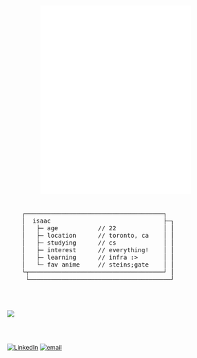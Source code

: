 <div align="center">
  <img src="assets/.inline_braille.svg" width="350" alt="braille art" />
</div>
<br></br>
<!-- <img align="right" width="45%" src="https://streak-stats.demolab.com?user=akuwuh&theme=transparent&hide_border=true&date_format=n%2Fj%5B%2FY%5D&currStreakLabel=FFFFFF&fire=FFFFFF&ring=FFFFFF&currStreakNum=FFFFFF&sideNums=FFFFFF&sideLabels=FFFFFF&dates=EBEBEB8F"/> -->

<samp>
&nbsp;&nbsp;&nbsp;&nbsp;┌──────────────────────────────────────┐<br>
&nbsp;&nbsp;&nbsp;&nbsp;│&nbsp;&nbsp;isaac&nbsp;&nbsp;&nbsp;&nbsp;&nbsp;&nbsp;&nbsp;&nbsp;&nbsp;&nbsp;&nbsp;&nbsp;&nbsp;&nbsp;&nbsp;&nbsp;&nbsp;&nbsp;&nbsp;&nbsp;&nbsp;&nbsp;&nbsp;&nbsp;&nbsp;&nbsp;&nbsp;&nbsp;&nbsp;&nbsp;&nbsp;├─┐<br>
&nbsp;&nbsp;&nbsp;&nbsp;│&nbsp;&nbsp;&nbsp;├─&nbsp;age&nbsp;&nbsp;&nbsp;&nbsp;&nbsp;&nbsp;&nbsp;&nbsp;&nbsp;&nbsp;&nbsp;//&nbsp;22&nbsp;&nbsp;&nbsp;&nbsp;&nbsp;&nbsp;&nbsp;&nbsp;&nbsp;&nbsp;&nbsp;&nbsp;&nbsp;│&nbsp;│<br>
&nbsp;&nbsp;&nbsp;&nbsp;│&nbsp;&nbsp;&nbsp;├─&nbsp;location&nbsp;&nbsp;&nbsp;&nbsp;&nbsp;&nbsp;//&nbsp;toronto,&nbsp;ca&nbsp;&nbsp;&nbsp;&nbsp;│&nbsp;│<br>
&nbsp;&nbsp;&nbsp;&nbsp;│&nbsp;&nbsp;&nbsp;├─&nbsp;studying&nbsp;&nbsp;&nbsp;&nbsp;&nbsp;&nbsp;//&nbsp;cs&nbsp;&nbsp;&nbsp;&nbsp;&nbsp;&nbsp;&nbsp;&nbsp;&nbsp;&nbsp;&nbsp;&nbsp;&nbsp;│&nbsp;│<br>
&nbsp;&nbsp;&nbsp;&nbsp;│&nbsp;&nbsp;&nbsp;├─&nbsp;interest&nbsp;&nbsp;&nbsp;&nbsp;&nbsp;&nbsp;//&nbsp;everything!&nbsp;&nbsp;&nbsp;&nbsp;│&nbsp;│<br>
&nbsp;&nbsp;&nbsp;&nbsp;│&nbsp;&nbsp;&nbsp;├─&nbsp;learning&nbsp;&nbsp;&nbsp;&nbsp;&nbsp;&nbsp;//&nbsp;infra&nbsp;:>&nbsp;&nbsp;&nbsp;&nbsp;&nbsp;&nbsp;&nbsp;│&nbsp;│<br>
&nbsp;&nbsp;&nbsp;&nbsp;│&nbsp;&nbsp;&nbsp;└─&nbsp;fav&nbsp;anime&nbsp;&nbsp;&nbsp;&nbsp;&nbsp;//&nbsp;steins;gate&nbsp;&nbsp;&nbsp;&nbsp;│&nbsp;│<br>
&nbsp;&nbsp;&nbsp;&nbsp;└┬─────────────────────────────────────┘&nbsp;│<br>
&nbsp;&nbsp;&nbsp;&nbsp;&nbsp;└───────────────────────────────────────┘
</samp>

<br></br>

<img align="center" width="45%" src="https://streak-stats.demolab.com?user=akuwuh&theme=transparent&hide_border=true&date_format=n%2Fj%5B%2FY%5D&currStreakLabel=FFFFFF&fire=FFFFFF&ring=FFFFFF&currStreakNum=FFFFFF&sideNums=FFFFFF&sideLabels=FFFFFF&dates=EBEBEB8F"/>

<br clear="both"><br/>


[![LinkedIn](https://img.shields.io/badge/LinkedIn-%230077B5.svg?logo=linkedin&logoColor=white)](https://linkedin.com/in/isaacnng) 
[![email](https://img.shields.io/badge/Email-D14836?logo=gmail&logoColor=white)](mailto:isaacnguyen0201@gmail.com)
  
<!--
<details>
  <summary>📕 Blog Posts</summary>
  <br />
</details>
</div>
-->





